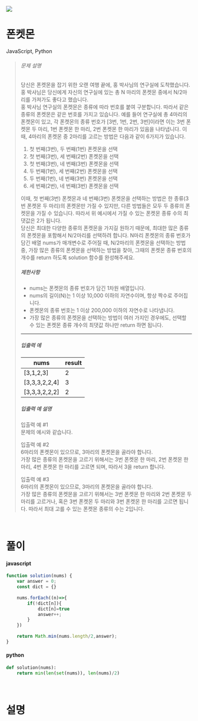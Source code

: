 ![](/img/programmers.png)

# 폰켓몬

JavaScript, Python

>###### 문제 설명
>
>당신은 폰켓몬을 잡기 위한 오랜 여행 끝에, 홍 박사님의 연구실에 도착했습니다. 홍 박사님은 당신에게 자신의 연구실에 있는 총 N 마리의 폰켓몬 중에서 N/2마리를 가져가도 좋다고 했습니다.\
>홍 박사님 연구실의 폰켓몬은 종류에 따라 번호를 붙여 구분합니다. 따라서 같은 종류의 폰켓몬은 같은 번호를 가지고 있습니다. 예를 들어 연구실에 총 4마리의 폰켓몬이 있고, 각 폰켓몬의 종류 번호가 [3번, 1번, 2번, 3번]이라면 이는 3번 폰켓몬 두 마리, 1번 폰켓몬 한 마리, 2번 폰켓몬 한 마리가 있음을 나타냅니다. 이때, 4마리의 폰켓몬 중 2마리를 고르는 방법은 다음과 같이 6가지가 있습니다.
>
>1.  첫 번째(3번), 두 번째(1번) 폰켓몬을 선택
>2.  첫 번째(3번), 세 번째(2번) 폰켓몬을 선택
>3.  첫 번째(3번), 네 번째(3번) 폰켓몬을 선택
>4.  두 번째(1번), 세 번째(2번) 폰켓몬을 선택
>5.  두 번째(1번), 네 번째(3번) 폰켓몬을 선택
>6.  세 번째(2번), 네 번째(3번) 폰켓몬을 선택
>
>이때, 첫 번째(3번) 폰켓몬과 네 번째(3번) 폰켓몬을 선택하는 방법은 한 종류(3번 폰켓몬 두 마리)의 폰켓몬만 가질 수 있지만, 다른 방법들은 모두 두 종류의 폰켓몬을 가질 수 있습니다. 따라서 위 예시에서 가질 수 있는 폰켓몬 종류 수의 최댓값은 2가 됩니다.\
>당신은 최대한 다양한 종류의 폰켓몬을 가지길 원하기 때문에, 최대한 많은 종류의 폰켓몬을 포함해서 N/2마리를 선택하려 합니다. N마리 폰켓몬의 종류 번호가 담긴 배열 nums가 매개변수로 주어질 때, N/2마리의 폰켓몬을 선택하는 방법 중, 가장 많은 종류의 폰켓몬을 선택하는 방법을 찾아, 그때의 폰켓몬 종류 번호의 개수를 return 하도록 solution 함수를 완성해주세요.
>
>##### 제한사항
>
>-   nums는 폰켓몬의 종류 번호가 담긴 1차원 배열입니다.
>-   nums의 길이(N)는 1 이상 10,000 이하의 자연수이며, 항상 짝수로 주어집니다.
>-   폰켓몬의 종류 번호는 1 이상 200,000 이하의 자연수로 나타냅니다.
>-   가장 많은 종류의 폰켓몬을 선택하는 방법이 여러 가지인 경우에도, 선택할 수 있는 폰켓몬 종류 개수의 최댓값 하나만 return 하면 됩니다.
>
>* * * * *
>
>##### 입출력 예
>
>| nums | result |
>| --- | --- |
>| [3,1,2,3] | 2 |
>| [3,3,3,2,2,4] | 3 |
>| [3,3,3,2,2,2] | 2 |
>
>##### 입출력 예 설명
>
>입출력 예 #1\
>문제의 예시와 같습니다.
>
>입출력 예 #2\
>6마리의 폰켓몬이 있으므로, 3마리의 폰켓몬을 골라야 합니다.\
>가장 많은 종류의 폰켓몬을 고르기 위해서는 3번 폰켓몬 한 마리, 2번 폰켓몬 한 마리, 4번 폰켓몬 한 마리를 고르면 되며, 따라서 3을 return 합니다.
>
>입출력 예 #3\
>6마리의 폰켓몬이 있으므로, 3마리의 폰켓몬을 골라야 합니다.\
>가장 많은 종류의 폰켓몬을 고르기 위해서는 3번 폰켓몬 한 마리와 2번 폰켓몬 두 마리를 고르거나, 혹은 3번 폰켓몬 두 마리와 3번 폰켓몬 한 마리를 고르면 됩니다. 따라서 최대 고를 수 있는 폰켓몬 종류의 수는 2입니다.

<br/>

# 풀이

#### javascript
```javascript
function solution(nums) {
    var answer = 0;
    const dict = {}
    
    nums.forEach((n)=>{
        if(!dict[n]){
            dict[n]=true
            answer++;   
        }
    })
    
    return Math.min(nums.length/2,answer);
}
```

#### python
```python
def solution(nums):
    return min(len(set(nums)), len(nums)/2)
```

<br/>

# 설명